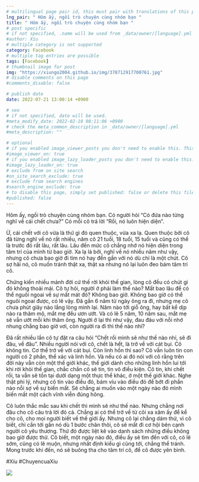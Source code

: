 ```yaml
---
# multilingual page pair id, this must pair with translations of this page. (This name must be unique)
lng_pair: " Hôm ấy, ngồi trò chuyện cùng nhóm bạn "
title: " Hôm ấy, ngồi trò chuyện cùng nhóm bạn "
# post specific
# if not specified, .name will be used from _data/owner/[language].yml
#author: Xíu
# multiple category is not supported
category: Facebook
# multiple tag entries are possible
tags: [Facebook]
# thumbnail image for post
img: "https://xiungo2004.github.io/img/378712917700761.jpg"
# disable comments on this page
#comments_disable: false

# publish date
date: 2022-07-21 13:00:14 +0900

# seo
# if not specified, date will be used.
#meta_modify_date: 2022-02-10 08:11:06 +0900
# check the meta_common_description in _data/owner/[language].yml
#meta_description: ""

# optional
# if you enabled image_viewer_posts you don't need to enable this. This is only if image_viewer_posts = false
#image_viewer_on: true
# if you enabled image_lazy_loader_posts you don't need to enable this. This is only if image_lazy_loader_posts = false
#image_lazy_loader_on: true
# exclude from on site search
#on_site_search_exclude: true
# exclude from search engines
#search_engine_exclude: true
# to disable this page, simply set published: false or delete this file
#published: false
---
```


<!-- outline-start -->

Hôm ấy, ngồi trò chuyện cùng nhóm bạn. Có người hỏi “Có đứa nào từng nghĩ về cái chết chưa?” Có mỗi cô trả lời “Rồi, nó luôn hiện diện”.

Ừ, cái chết với cô vừa là thứ gì đó quen thuộc, vừa xa lạ. Quen thuộc bởi cô đã từng nghĩ về nó rất nhiều, năm cô 21 tuổi, 18 tuổi, 15 tuổi và cũng có thể là trước đó rất lâu, rất lâu. Lâu đến mức cô chẳng nhớ nó hiện diện trong tâm trí của mình từ bao giờ. Xa lạ là bởi, nghĩ về nó nhiều năm như vậy, nhưng cô chưa bao giờ đi tìm nó hay đến gần với nó dù chỉ là một chút. Cô sợ hãi nó, cô muốn tránh thật xa, thật xa nhưng nó lại luôn đeo bám tâm trí cô.

Chứng kiến nhiều mảnh đời cứ thế rời khỏi thế gian, lòng cô đều có chút gì đó không thoải mái. Cô tự hỏi, người ở phải làm thế nào? Mất bao lâu để có thể nguôi ngoai về sự mất mát đó? Không bao giờ. Không bao giờ có thể nguôi ngoai được, có lẽ vậy. Đã gần 6 năm từ ngày ông ra đi, nhưng mẹ cô chưa phút giây nào lắng lòng mình lại. Năm nào tới giỗ ông, hay bất kể dịp nào ra thăm mộ, mắt mẹ đều ươn ướt. Và có lẽ 5 năm, 10 năm sau, mắt mẹ sẽ vẫn ướt mỗi khi thăm ông. Người ở lại thì như vậy, đau đáu với nỗi nhớ nhung chẳng bao giờ vơi, còn người ra đi thì thế nào nhỉ?

Đã rất nhiều lần cô tự đặt ra câu hỏi “Chết rồi mình sẽ như thế nào nhỉ, sẽ đi đâu, về đâu”. Nhiều người nói với cô, chết là hết, là trở về với cát bụi. Cô không tin. Cơ thể trở về với cát bụi. Còn linh hồn thì sao? Cô vẫn luôn tin con người có 2 phần, thể xác và linh hồn. Và nếu có ai đó nói với cô rằng trên đời này vẫn còn một thế giới khác, thế giới dành cho những linh hồn lui tới khi rời khỏi thế gian, chắc chắn cô sẽ tin, tin vô điều kiện. Cô tin, khi chết rồi, ta vẫn sẽ tồn tại dưới dạng một thực thể khác, ở một thế giới khác. Nghe thật phi lý, nhưng cô tin vào điều đó, bám víu vào điều đó để bớt đi phần nào nỗi sợ về sự biến mất. Sẽ chẳng ai muốn vào một ngày nào đó mình biến mất một cách vĩnh viễn đúng hông.

Cô luôn thắc mắc sau khi chết thì mình sẽ như thế nào. Nhưng chẳng nơi đâu cho cô câu trả lời đó cả. Chẳng ai có thể trở về từ cõi xa xăm ấy để kể cho cô, cho mọi người biết về thế giới ấy. Nhưng cô lại chẳng dám thử, vì cô biết, chỉ cần tới gần nó dù 1 bước chân thôi, cô sẽ mất đi cơ hội bên cạnh người cô yêu thương. Thứ đó được liệt kê vào danh sách những điều không bao giờ được thử. Cô biết, một ngày nào đó, điều ấy sẽ tìm đến với cô, có lẽ sớm, cũng có lẽ muộn, nhưng nhất định kiểu gì cũng tới, chẳng thể tránh. Mong trước khi đến, nó sẽ buông tha cho tâm trí cô, để cô được yên bình.

#Xíu
#ChuyencuaXiu

<!-- outline-end -->

<img src= "https://xiungo2004.github.io/img/378712917700761.jpg">